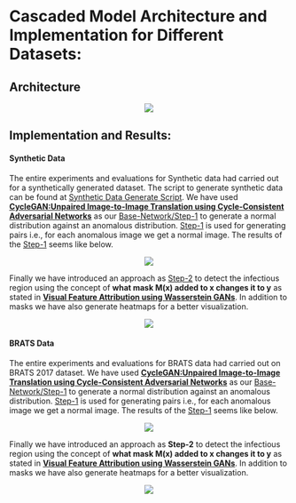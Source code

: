 # Cascaded Model Architecture and Implementation for Different Datasets:

## Architecture

<p align="center">
    <img src="https://github.com/zeeshannisar/Research-Paper-Contribution/blob/master/ReadMe%20Images/Architecture.png" >
</p>

## Implementation and Results:

#### Synthetic Data
The entire experiments and evaluations for Synthetic data had carried out for a synthetically generated dataset. The script to generate synthetic data can be found at [Synthetic Data Generate Script](). We have used [**CycleGAN:Unpaired Image-to-Image Translation using Cycle-Consistent Adversarial Networks**](https://arxiv.org/abs/1703.10593) as our [Base-Network/Step-1](https://github.com/zeeshannisar/Research-Paper-Contribution/blob/master/Cascaded%20Model/Synthetic%20Data/implementation/Step%201-Generate%20Normal%20Distribution%20from%20Infected%20Distribution%20with%20CycleGANs.ipynb) to generate a normal distribution against an anomalous distribution. [Step-1](https://github.com/zeeshannisar/Research-Paper-Contribution/blob/master/Cascaded%20Model/Synthetic%20Data/implementation/Step%201-Generate%20Normal%20Distribution%20from%20Infected%20Distribution%20with%20CycleGANs.ipynb) is used for generating pairs i.e., for each anomalous image we get a normal image. The results of the [Step-1](https://github.com/zeeshannisar/Research-Paper-Contribution/blob/master/Cascaded%20Model/Synthetic%20Data/implementation/Step%201-Generate%20Normal%20Distribution%20from%20Infected%20Distribution%20with%20CycleGANs.ipynb) seems like below.

<p align="center">
    <img src="https://github.com/zeeshannisar/Research-Paper-Contribution/blob/master/Cascaded%20Model/Synthetic%20Data/outputs/Step%201.png" >
</p>

Finally we have introduced an approach as [Step-2](https://github.com/zeeshannisar/Research-Paper-Contribution/blob/master/Cascaded%20Model/Synthetic%20Data/implementation/Step%202-Proposed%20approach%20to%20detect%20infectious%20Regions.ipynb) to detect the infectious region using the concept of **what mask M(x) added to x changes it to y** as stated in [**Visual Feature Attribution using Wasserstein GANs**](https://arxiv.org/abs/1711.08998). In addition to masks we have also generate heatmaps for a better visualization.

<p align="center">
    <img src="https://github.com/zeeshannisar/Research-Paper-Contribution/blob/master/Cascaded%20Model/Synthetic%20Data/outputs/Step%202.png" >
</p>

#### BRATS Data

The entire experiments and evaluations for BRATS data had carried out on BRATS 2017 dataset. We have used
[**CycleGAN:Unpaired Image-to-Image Translation using Cycle-Consistent Adversarial Networks**](https://arxiv.org/abs/1703.10593) as our
[Base-Network/Step-1](https://github.com/zeeshannisar/Research-Paper-Contribution/blob/master/Cascaded%20Model/BRATS%20Data/implementation/Step%201-Generate%20Normal%20Distribution%20from%20Infected%20Distribution%20with%20CycleGANs.ipynb) to generate a normal distribution against an anomalous distribution. [Step-1](https://github.com/zeeshannisar/Research-Paper-Contribution/blob/master/Cascaded%20Model/BRATS%20Data/implementation/Step%201-Generate%20Normal%20Distribution%20from%20Infected%20Distribution%20with%20CycleGANs.ipynb) is used for generating pairs i.e., for each anomalous image we get a normal image. The results of the [Step-1](https://github.com/zeeshannisar/Research-Paper-Contribution/blob/master/Cascaded%20Model/BRATS%20Data/implementation/Step%201-Generate%20Normal%20Distribution%20from%20Infected%20Distribution%20with%20CycleGANs.ipynb) seems like below.

<p align="center">
    <img src="https://github.com/zeeshannisar/Reseacrh-Paper-Contribution/blob/master/Cascaded%20Model/BRATS%20Data/outputs/output-step%231.png" >
</p>

Finally we have introduced an approach as **Step-2** to detect the infectious region using the concept of **what mask M(x) added to x changes it to y** as stated in [**Visual Feature Attribution using Wasserstein GANs**](https://arxiv.org/abs/1711.08998). In addition to masks we have also generate heatmaps for a better visualization.

<p align="center">
    <img src="https://github.com/zeeshannisar/Reseacrh-Paper-Contribution/blob/master/Cascaded%20Model/BRATS%20Data/outputs/output-step%232.png" >
</p>






